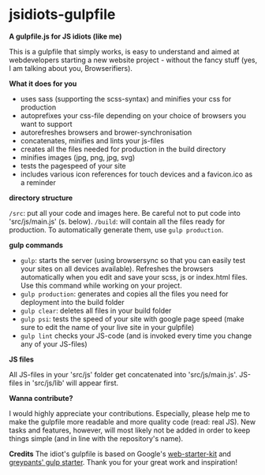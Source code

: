 # jsidiots-gulpfile
**A gulpfile.js for JS idiots (like me)**

This is a gulpfile that simply works, is easy to understand and aimed at webdevelopers starting a new website project - without the fancy stuff (yes, I am talking about you, Browserifiers).

**What it does for you**
* uses sass (supporting the scss-syntax) and minifies your css for production
* autoprefixes your css-file depending on your choice of browsers you want to support
* autorefreshes browsers and brower-synchronisation
* concatenates, minifies and lints your js-files
* creates all the files needed for production in the build directory
* minifies images (jpg, png, jpg, svg)
* tests the pagespeed of your site
* includes various icon references for touch devices and a favicon.ico as a reminder

**directory structure**

`/src`: put all your code and images here. Be careful not to put code into 'src/js/main.js' (s. below).
`/build`: will contain all the files ready for production. To automatically generate them, use `gulp production`.


**gulp commands**
* `gulp`: starts the server (using browsersync so that you can easily test your sites on all devices available). Refreshes the browsers automatically when you edit and save your scss, js or index.html files. Use this command while working on your project.
* `gulp production`: generates and copies all the files you need for deployment into the build folder
* `gulp clear`: deletes all files in your build folder
* `gulp psi`: tests the speed of your site with google page speed (make sure to edit the name of your live site in your gulpfile)
* `gulp lint` checks your JS-code (and is invoked every time you change any of your JS-files)

**JS files**

All JS-files in your 'src/js' folder get concatenated into 'src/js/main.js'. JS-files in 'src/js/lib' will appear first.

**Wanna contribute?**

I would highly appreciate your contributions. Especially, please help me to make the gulpfile more readable and more quality code (read: real JS). New tasks and features, however, will most likely not be added in order to keep things simple (and in line with the repository's name).

**Credits**
The idiot's gulpfile is based on Google's [web-starter-kit](https://github.com/google/web-starter-kit) and [greypants' gulp starter](https://github.com/greypants/gulp-starter). Thank you for your great work and inspiration!


